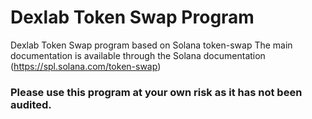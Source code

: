 # Dexlab Token Swap Program
Dexlab Token Swap program based on Solana token-swap
The main documentation is available through the Solana documentation (https://spl.solana.com/token-swap)

### Please use this program at your own risk as it has not been audited.
